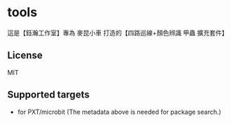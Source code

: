 # tools

這是【鈺瀚工作室】專為 麥昆小車 打造的【四路巡線+顏色辨識 甲蟲 擴充套件】

## License

MIT

## Supported targets

* for PXT/microbit
(The metadata above is needed for package search.)
